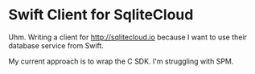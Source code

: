# Swift Client for SqliteCloud

Uhm. Writing a client for http://sqlitecloud.io because I want to use their database service from Swift.

My current approach is to wrap the C SDK. I'm struggling with SPM.